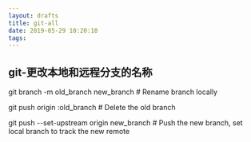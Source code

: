 ```yaml
---
layout: drafts
title: git-all
date: 2019-05-29 10:20:18
tags:
---
```


## git-更改本地和远程分支的名称

git branch -m old_branch new_branch # Rename branch locally 

git push origin :old_branch # Delete the old branch 

git push --set-upstream origin new_branch # Push the new branch, set local branch to track the new remote
